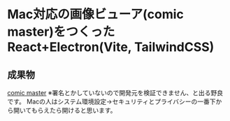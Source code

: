 # Mac対応の画像ビューア(comic master)をつくった React+Electron(Vite, TailwindCSS)

## 成果物

[comic master](https://github.com/araera111/comic_master/releases/tag/v1.0.2 "comic master")
※署名とかしていないので開発元を検証できません、と出る野良です。
Macの人はシステム環境設定→セキュリティとプライバシーの一番下から開いてもらえたら開けると思います。

